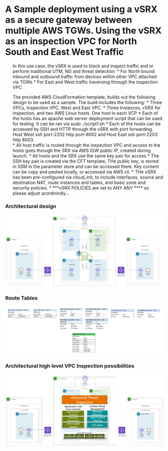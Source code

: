 # A Sample deployment using a vSRX as a secure gateway between multiple AWS TGWs. Using the vSRX as an inspection VPC for North South and East West Traffic 

<ul>
In this use case, the vSRX is used to block and inspect traffic and or perform traditional UTM, NG and threat detection:
    * For North bound inbound and outbound traffic from devices within other VPC attached via TGWs
    * For East and West traffic traversing through the inspection VPC

The provided AWS CloudFormation template, builds out the following design to be used as a sample.
The build includes the following:
    * Three VPCs, Inspection VPC, West and East VPC.
    * Three Instances, vSRX for inspection, and two AWS Linux hosts. One host in each VCP
    * Each of the hosts has an apache web server deployment script that can be used for testing. It can be ran via sudo ./script1.sh
    * Each of the hosts can be accessed by SSH and HTTP through the vSRX with port forwarding. Host West ssh port-2202 http port-8002 and Host East ssh port-2203 http 8003.   
    * All host traffic is routed through the inspection VPC and access to the hosts goes through the SRX via AWS IGW public IP, created during launch.
    * All hosts and the SRX use the same key pair for access
    * The SSH key pair is created via the CFT template,  THe public key, is stored in SSM in the parameter store and can be accessed there. Key content can be copy and pasted locally, or accessed via AWS cli. 
    * THe vSRX has been pre-configured via cloud_init, to include interfaces, source and destination NAT, route instances and tables, and basic zone and security policies. 
    *    ***vSRX POLICIES are set to ANY ANY **** so please adjust acordnindly...   
    

</ul>

<h3> Architectural design  </h3>
<p align="center">
<img src="./png/tgw2-vsrx-arch.png" width="1000"/></center>
</p>

<h3> Route Tables  </h3>
<p align="center">
<img src="./png/tgw2-vsrx-rtbles.png" width="1000"/></center>
</p>

<h3> Architectural high level VPC Inspection possibilities </h3>
<p align="center">
<img src="./png/tgw2-vsrx-hl-arch.png" width="1000"/></center>
</p>








